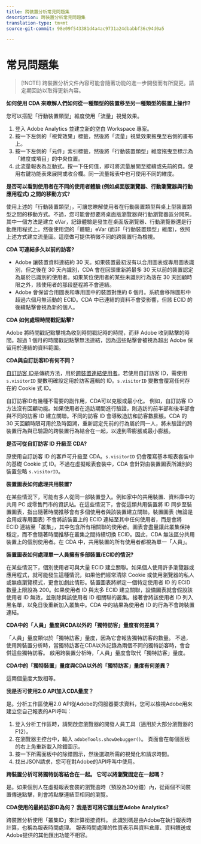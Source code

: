 ```yaml
---
title: 跨裝置分析常見問題集
description: 跨裝置分析常見問題集
translation-type: tm+mt
source-git-commit: 98e09f543381d4a4ac9731a24dbabbf36c94d0a5

---
```



# 常見問題集

> [!NOTE] 跨裝置分析文件內容可能會隨著功能的進一步開發而有所變更。請定期回訪以取得更新內容。

**如何使用 CDA 來瞭解人們如何從一種類型的裝置移至另一種類型的裝置上操作?**

您可以搭配「行動裝置類型」維度使用「流量」視覺效果。

1. 登入 Adobe Analytics 並建立新的空白 Workspace 專案。
2. 按一下左側的「視覺效果」標籤，然後將「流量」視覺效果拖曳至右側的畫布上。
3. 按一下左側的「元件」索引標籤，然後將「行動裝置類型」維度拖曳至標示為「維度或項目」的中央位置。
4. 此流量報表為互動式。按一下任何值，即可將流量展開至接續或先前的頁。使用右鍵功能表來展開或收合欄。同一流量報表中也可使用不同的維度。

**是否可以看到使用者在不同的使用者體驗 (例如桌面版瀏覽器、行動瀏覽器與行動應用程式) 之間的移動方式?**

使用上述的「行動裝置類型」，可讓您瞭解使用者在行動裝置類型與桌上型裝置類型之間的移動方式。不過，您可能會想要將桌面版瀏覽器與行動瀏覽器區分開來。其中一個方法是建立 eVar，記錄體驗是發生在桌面版瀏覽器、行動瀏覽器還是行動應用程式上。然後使用您的「體驗」eVar (而非「行動裝置類型」維度)，依照上述方式建立流量圖。這麼做可提供稍微不同的跨裝置行為檢視。

**CDA 可連結多久以前的訪客?**

* Adobe 讓裝置資料連結約 30 天。如果裝置最初沒有以合用圖表或專用圖表識別，但之後在 30 天內識別，CDA 會在回頭重新將最多 30 天以前的裝置認定為屬於已識別的使用者。如果某位使用者的某些未識別行為落在 30 天回顧時限之外，該使用者的那段歷程將不會連結。
* Adobe 會保留合用圖表和專用圖中的裝置對應約 6 個月。系統會移除圖形中超過六個月無活動的 ECID。CDA 中已連結的資料不會受影響，但該 ECID 的後續點擊會視為新的個人。

**CDA 如何處理時間戳記點擊?**

Adobe 將時間戳記點擊視為收到時間戳記時的時間，而非 Adobe 收到點擊的時間。超過 1 個月的時間戳記點擊無法連結，因為這些點擊會被視為超出 Adobe 保留用於連結的資料範圍。

**CDA與自訂訪客ID有何不同？**

[自訂訪客 ID](/help/implement/vars/config-vars/visitorid.md)是傳統方法，用於[跨裝置連結使用者](/help/implement/js/xdevice-visid/xdevice-connecting.md)。若使用自訂訪客 ID，需使用 `s.visitorID` 變數明確設定用於訪客邏輯的 ID。`s.visitorID` 變數會覆寫任何存在的 Cookie 式 ID。

自訂訪客ID有幾種不需要的副作用，CDA可以克服或最小化。 例如，自訂訪客 ID 方法沒有回顧功能。如果使用者在造訪期間進行驗證，則造訪的前半部和後半部會與不同的訪客 ID 建立關聯。不同的訪客 ID 會導致造訪和訪客數膨脹。CDA 的 30 天回顧時限可用於及時回溯，重新認定先前的行為屬於同一人，將未驗證的跨裝置行為與已驗證的跨裝置行為結合在一起，以達到零膨脹或最小膨脹。

**是否可從自訂訪客 ID 升級至 CDA?**

原使用自訂訪客 ID 的客戶可升級至 CDA。`s.visitorID` 仍會覆寫基本報表套裝中的基礎 Cookie 式 ID。不過在虛擬報表套裝中，CDA 會針對由裝置圖表所識別的裝置忽略 `s.visitorID`。

**裝置圖表如何處理共用裝置?**

在某些情況下，可能有多人從同一部裝置登入。例如家中的共用裝置、資料庫中的共用 PC 或零售門市的資訊站。在這些情況下，會從這類共用裝置將 ID 同步至裝置圖表，指出隨著時間推移會有多個使用者與該裝置建立關聯。裝置圖表 (無論是合用或專用圖表) 不會將該裝置上的 ECID 連結至其中任何使用者，而是會將 ECID 連結至「叢集」，其中包含所有相關聯的使用者。圖表會盡量讓此叢集保持穩定，而不會隨著時間推移在叢集之間持續切換 ECID。因此，CDA 無法區分共用裝置上的個別使用者。在 CDA 中，共用裝置的所有使用者都視為單一「人員」。

**裝置圖表如何處理單一人員擁有多部裝置/ECID的情況?**

在某些情況下，個別使用者可與大量 ECID 建立關聯。如果個人使用許多瀏覽器或應用程式，就可能發生這種情況，如果他們經常清除 Cookie 或使用瀏覽器的私人或無痕瀏覽模式，更會加劇此情形。裝置圖表將綁定一個特定使用者 ID 的 ECID 數量上限設為 200。如果使用者 ID 與太多 ECID 建立關聯，設備圖表就會假設該使用者 ID 無效，並刪除與該使用者 ID 相關聯的叢集。接著會將該使用者 ID 列入黑名單，以免日後重新加入叢集中。CDA 中的結果為使用者 ID 的行為不會跨裝置連結。

**CDA中的「人員」量度與CDA以外的「獨特訪客」量度有何差異？**

「人員」量度類似於「獨特訪客」量度，因為它會報告獨特訪客的數量。 不過，使用跨裝置分析時，當獨特訪客在CDA以外記錄為兩個不同的獨特訪客時，會合併這些獨特訪客。 啟用跨裝置分析時，「人員」量度會取代「獨特訪客」量度。

**CDA中的「獨特裝置」量度與CDA以外的「獨特訪客」量度有何差異？**

這兩個量度大致相等。

**我是否可使用2.0 API加入CDA量度？**

是。分析工作區使用2.0 API從Adobe的伺服器要求資料，您可以檢視Adobe用來建立您自己報表的API呼叫：

1. 登入分析工作區時，請開啟您瀏覽器的開發人員工具（適用於大部分瀏覽器的F12）。
1. 在瀏覽器主控台中，輸入 `adobeTools.showDebugger()`。 頁面會在每個面板的右上角重新載入除錯圖示。
1. 按一下所需面板中的除錯圖示，然後選取所需的視覺化和請求時間。
1. 找出JSON請求，您可在對Adobe的API呼叫中使用。

**跨裝置分析可將獨特訪客結合在一起。 它可以將瀏覽固定在一起嗎？**

是。如果個別人在虛擬報表套裝的瀏覽逾時（預設為30分鐘）內，從兩個不同裝置傳送點擊，則會將點擊連結至相同的瀏覽。

**CDA使用的最終訪客ID為何？ 我是否可將它匯出至Adobe Analytics?**

跨裝置分析使用「叢集ID」來計算銜接資料。 此識別碼是由Adobe在執行報表時計算，也稱為報表時間處理。 報表時間處理的性質表示與資料倉庫、資料饋送或Adobe提供的其他匯出功能不相容。
